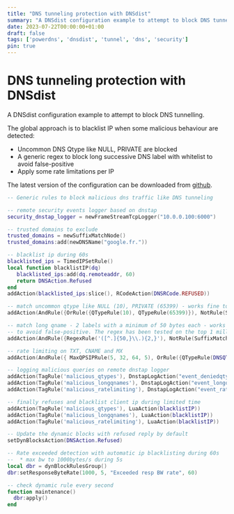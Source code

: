 ```yaml
---
title: "DNS tunneling protection with DNSdist"
summary: "A DNSdist configuration example to attempt to block DNS tunnelling."
date: 2023-07-22T00:00:00+01:00
draft: false
tags: ['powerdns', 'dnsdist', 'tunnel', 'dns', 'security']
pin: true
---
```


# DNS tunneling protection with DNSdist

A DNSdist configuration example to attempt to block DNS tunnelling.

The global approach is to blacklist IP when some malicious behaviour are detected:

- Uncommon DNS Qtype like NULL, PRIVATE are blocked
- A generic regex to block long successive DNS label with whitelist to avoid false-positive
- Apply some rate limitations per IP

The latest version of the configuration can be downloaded from [github](https://github.com/dmachard/lua-dnsdist-config-examples/).

```lua
-- Generic rules to block malicious dns traffic like DNS tunneling

-- remote security events logger based on dnstap
security_dnstap_logger = newFrameStreamTcpLogger("10.0.0.100:6000")

-- trusted domains to exclude
trusted_domains = newSuffixMatchNode()
trusted_domains:add(newDNSName("google.fr."))

-- blacklist ip during 60s
blacklisted_ips = TimedIPSetRule()
local function blacklistIP(dq)
   blacklisted_ips:add(dq.remoteaddr, 60)
   return DNSAction.Refused
end
addAction(blacklisted_ips:slice(), RCodeAction(DNSRCode.REFUSED))

-- match uncommon qtype like NULL (10), PRIVATE (65399) - works fine to block iodine
addAction(AndRule({OrRule({QTypeRule(10), QTypeRule(65399)}), NotRule(SuffixMatchNodeRule(trusted_domains, true)) }), SetTagAction('malicious_qtypes', 'matched'))

-- match long qname - 2 labels with a minimum of 50 bytes each - works fine to block tools like iodine, dnscat2, dns2tcp...
-- to avoid false-positive. The regex has been tested on the top 1 million list exposed by Cisco Umbrella http://s3-us-west-1.amazonaws.com/umbrella-static/top-1m.csv.zip
addAction(AndRule({RegexRule('([^.]{50,}\\.){2,}'), NotRule(SuffixMatchNodeRule(trusted_domains, true)) }), SetTagAction('malicious_longqnames', 'matched'))

-- rate limiting on TXT, CNAME and MX
addAction(AndRule({ MaxQPSIPRule(5, 32, 64, 5), OrRule({QTypeRule(DNSQType.TXT), QTypeRule(DNSQType.CNAME), QTypeRule(DNSQType.MX)}), NotRule(SuffixMatchNodeRule(trusted_domains, true)) }), SetTagAction('malicious_ratelimiting', 'matched'))

-- logging malicious queries on remote dnstap logger
addAction(TagRule('malicious_qtypes'), DnstapLogAction("event_deniedqtypes_detected", security_dnstap_logger))
addAction(TagRule('malicious_longqnames'), DnstapLogAction("event_longqnames_detected", security_dnstap_logger))
addAction(TagRule('malicious_ratelimiting'), DnstapLogAction("event_ratelimiting_detected", security_dnstap_logger))

-- finally refuses and blacklist client ip during limited time
addAction(TagRule('malicious_qtypes'), LuaAction(blacklistIP))
addAction(TagRule('malicious_longqnames'), LuaAction(blacklistIP))
addAction(TagRule('malicious_ratelimiting'), LuaAction(blacklistIP))

-- Update the dynamic blocks with refused reply by default
setDynBlocksAction(DNSAction.Refused)

-- Rate exceeded detection with automatic ip blacklisting during 60s
--  * max bw to 1000bytes/s during 5s
local dbr = dynBlockRulesGroup()
dbr:setResponseByteRate(1000, 5, "Exceeded resp BW rate", 60)

-- check dynamic rule every second
function maintenance()
  dbr:apply()
end
```
